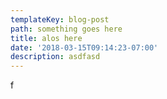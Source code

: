 ```yaml
---
templateKey: blog-post
path: something goes here
title: alos here
date: '2018-03-15T09:14:23-07:00'
description: asdfasd
---
```

f
